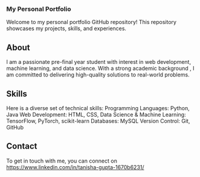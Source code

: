 ### My Personal Portfolio

Welcome to my personal portfolio GitHub repository! This repository showcases my projects, skills, and experiences.

## About
I am a passionate pre-final year student with interest in web development, machine learning, and data science. With a strong academic background , I am committed to delivering high-quality solutions to real-world problems.

## Skills
Here is a diverse set of technical skills:
Programming Languages: Python, Java
Web Development: HTML, CSS, 
Data Science & Machine Learning: TensorFlow, PyTorch, scikit-learn
Databases: MySQL
Version Control: Git, GitHub

## Contact
To get in touch with me, you can connect on https://www.linkedin.com/in/tanisha-gupta-1670b6231/
